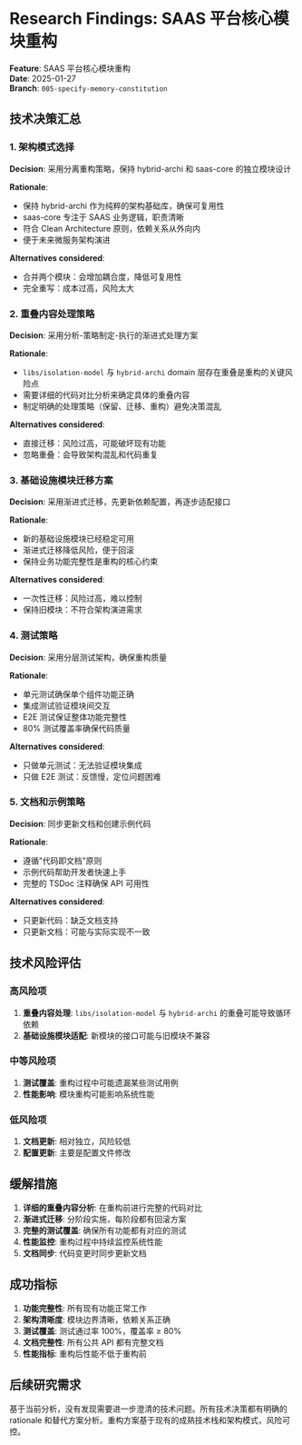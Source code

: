 # Research Findings: SAAS 平台核心模块重构

**Feature**: SAAS 平台核心模块重构  
**Date**: 2025-01-27  
**Branch**: `005-specify-memory-constitution`

## 技术决策汇总

### 1. 架构模式选择

**Decision**: 采用分离重构策略，保持 hybrid-archi 和 saas-core 的独立模块设计

**Rationale**:

- 保持 hybrid-archi 作为纯粹的架构基础库，确保可复用性
- saas-core 专注于 SAAS 业务逻辑，职责清晰
- 符合 Clean Architecture 原则，依赖关系从外向内
- 便于未来微服务架构演进

**Alternatives considered**:

- 合并两个模块：会增加耦合度，降低可复用性
- 完全重写：成本过高，风险太大

### 2. 重叠内容处理策略

**Decision**: 采用分析-策略制定-执行的渐进式处理方案

**Rationale**:

- `libs/isolation-model` 与 `hybrid-archi` domain 层存在重叠是重构的关键风险点
- 需要详细的代码对比分析来确定具体的重叠内容
- 制定明确的处理策略（保留、迁移、重构）避免决策混乱

**Alternatives considered**:

- 直接迁移：风险过高，可能破坏现有功能
- 忽略重叠：会导致架构混乱和代码重复

### 3. 基础设施模块迁移方案

**Decision**: 采用渐进式迁移，先更新依赖配置，再逐步适配接口

**Rationale**:

- 新的基础设施模块已经稳定可用
- 渐进式迁移降低风险，便于回滚
- 保持业务功能完整性是重构的核心约束

**Alternatives considered**:

- 一次性迁移：风险过高，难以控制
- 保持旧模块：不符合架构演进需求

### 4. 测试策略

**Decision**: 采用分层测试架构，确保重构质量

**Rationale**:

- 单元测试确保单个组件功能正确
- 集成测试验证模块间交互
- E2E 测试保证整体功能完整性
- 80% 测试覆盖率确保代码质量

**Alternatives considered**:

- 只做单元测试：无法验证模块集成
- 只做 E2E 测试：反馈慢，定位问题困难

### 5. 文档和示例策略

**Decision**: 同步更新文档和创建示例代码

**Rationale**:

- 遵循"代码即文档"原则
- 示例代码帮助开发者快速上手
- 完整的 TSDoc 注释确保 API 可用性

**Alternatives considered**:

- 只更新代码：缺乏文档支持
- 只更新文档：可能与实际实现不一致

## 技术风险评估

### 高风险项

1. **重叠内容处理**: `libs/isolation-model` 与 `hybrid-archi` 的重叠可能导致循环依赖
2. **基础设施模块适配**: 新模块的接口可能与旧模块不兼容

### 中等风险项

1. **测试覆盖**: 重构过程中可能遗漏某些测试用例
2. **性能影响**: 模块重构可能影响系统性能

### 低风险项

1. **文档更新**: 相对独立，风险较低
2. **配置更新**: 主要是配置文件修改

## 缓解措施

1. **详细的重叠内容分析**: 在重构前进行完整的代码对比
2. **渐进式迁移**: 分阶段实施，每阶段都有回滚方案
3. **完整的测试覆盖**: 确保所有功能都有对应的测试
4. **性能监控**: 重构过程中持续监控系统性能
5. **文档同步**: 代码变更时同步更新文档

## 成功指标

1. **功能完整性**: 所有现有功能正常工作
2. **架构清晰度**: 模块边界清晰，依赖关系正确
3. **测试覆盖**: 测试通过率 100%，覆盖率 ≥ 80%
4. **文档完整性**: 所有公共 API 都有完整文档
5. **性能指标**: 重构后性能不低于重构前

## 后续研究需求

基于当前分析，没有发现需要进一步澄清的技术问题。所有技术决策都有明确的 rationale 和替代方案分析。重构方案基于现有的成熟技术栈和架构模式，风险可控。
